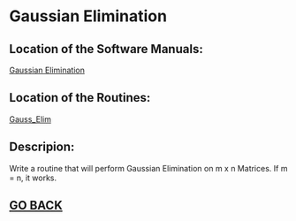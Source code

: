 # Gaussian Elimination

## Location of the Software Manuals:
  
  [Gaussian Elimination](https://github.com/Alekoll/Math4610/blob/master/SolutionManual/GaussianElim.md)
  
## Location of the Routines:
  
  [Gauss_Elim](https://github.com/Alekoll/Math4610/blob/master/routines/Gauss_Elim.py)
  
## Descripion: 

  Write a routine that will perform Gaussian Elimination on m x n Matrices. If m = n, it works.
  
## [GO BACK](https://github.com/Alekoll/Math4610/tree/master/Homework/Task_Set_4)
